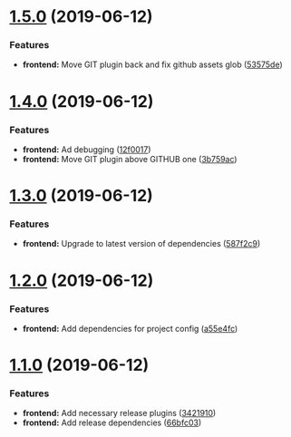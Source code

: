 # [1.5.0](https://github.com/marksmall/release-test/compare/v1.4.0...v1.5.0) (2019-06-12)


### Features

* **frontend:** Move GIT plugin back and fix github assets glob ([53575de](https://github.com/marksmall/release-test/commit/53575de))

# [1.4.0](https://github.com/marksmall/release-test/compare/v1.3.0...v1.4.0) (2019-06-12)


### Features

* **frontend:** Ad debugging ([12f0017](https://github.com/marksmall/release-test/commit/12f0017))
* **frontend:** Move GIT plugin above GITHUB one ([3b759ac](https://github.com/marksmall/release-test/commit/3b759ac))

# [1.3.0](https://github.com/marksmall/release-test/compare/v1.2.0...v1.3.0) (2019-06-12)


### Features

* **frontend:** Upgrade to latest version of dependencies ([587f2c9](https://github.com/marksmall/release-test/commit/587f2c9))

# [1.2.0](https://github.com/marksmall/release-test/compare/v1.1.0...v1.2.0) (2019-06-12)


### Features

* **frontend:** Add dependencies for project config ([a55e4fc](https://github.com/marksmall/release-test/commit/a55e4fc))

# [1.1.0](https://github.com/marksmall/release-test/compare/v1.0.0...v1.1.0) (2019-06-12)


### Features

* **frontend:** Add necessary release plugins ([3421910](https://github.com/marksmall/release-test/commit/3421910))
* **frontend:** Add release dependencies ([66bfc03](https://github.com/marksmall/release-test/commit/66bfc03))
